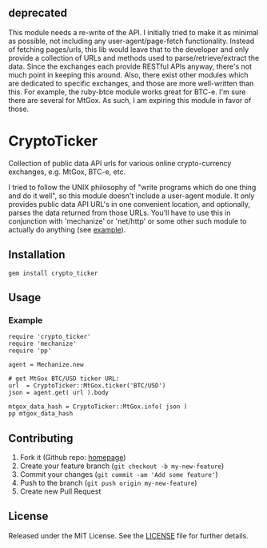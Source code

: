 
deprecated
----------

This module needs a re-write of the API. I initially tried to make it as
minimal as possible, not including any user-agent/page-fetch functionality.
Instead of fetching pages/urls, this lib would leave that to the developer and
only provide a collection of URLs and methods used to parse/retrieve/extract
the data. Since the exchanges each provide RESTful APIs anyway, there's not
much point in keeping this around. Also, there exist other modules which are
dedicated to specific exchanges, and those are more well-written than this. For
example, the ruby-btce module works great for BTC-e. I'm sure there are several
for MtGox. As such, I am expiring this module in favor of those.


CryptoTicker
============

Collection of public data API urls for various online crypto-currency
exchanges, e.g. MtGox, BTC-e, etc.

I tried to follow the UNIX philosophy of "write programs which do one thing and
do it well", so this module doesn't include a user-agent module. It only
provides public data API URL's in one convenient location, and optionally,
parses the data returned from those URLs. You'll have to use this in
conjunction with 'mechanize' or 'net/http' or some other such module to
actually do anything (see [example](#example)).

Installation
------------

    gem install crypto_ticker

Usage
-----

### Example

    require 'crypto_ticker'
    require 'mechanize'
    require 'pp'

    agent = Mechanize.new

    # get MtGox BTC/USD ticker URL:
    url  = CryptoTicker::MtGox.ticker('BTC/USD')
    json = agent.get( url ).body 

    mtgox_data_hash = CryptoTicker::MtGox.info( json )
    pp mtgox_data_hash

Contributing
------------

1. Fork it (Github repo: [homepage][homepage])
2. Create your feature branch (`git checkout -b my-new-feature`)
3. Commit your changes (`git commit -am 'Add some feature'`)
4. Push to the branch (`git push origin my-new-feature`)
5. Create new Pull Request

[homepage]: https://github.com/nmarley/crypto_ticker


License
-------
Released under the MIT License.  See the [LICENSE][] file for further details.

[license]: LICENSE.md
